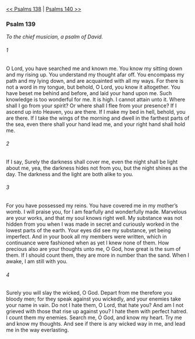 [<< Psalms 138](Psalms%20138)  |  [Psalms 140 >>](Psalms%20140)

### Psalm 139

*To the chief musician, a psalm of David.*

###### 1
O Lord, you have searched me and known me. You know my sitting down and my rising up. You understand my thought afar off. You encompass my path and my lying down, and are acquainted with all my ways. For there is not a word in my tongue, but behold, O Lord, you know it altogether. You have beset me behind and before, and laid your hand upon me. Such knowledge is too wonderful for me. It is high. I cannot attain unto it. Where shall I go from your spirit? Or where shall I flee from your presence? If I ascend up into Heaven, you are there. If I make my bed in hell, behold, you are there. If I take the wings of the morning and dwell in the farthest parts of the sea, even there shall your hand lead me, and your right hand shall hold me.

###### 2
If I say, Surely the darkness shall cover me, even the night shall be light about me, yea, the darkness hides not from you, but the night shines as the day. The darkness and the light are both alike to you.

###### 3
For you have possessed my reins. You have covered me in my mother’s womb. I will praise you, for I am fearfully and wonderfully made. Marvelous are your works, and that my soul knows right well. My substance was not hidden from you when I was made in secret and curiously worked in the lowest parts of the earth. Your eyes did see my substance, yet being imperfect. And in your book all my members were written, which in continuance were fashioned when as yet I knew none of them. How precious also are your thoughts unto me, O God, how great is the sum of them. If I should count them, they are more in number than the sand. When I awake, I am still with you.

###### 4
Surely you will slay the wicked, O God. Depart from me therefore you bloody men; for they speak against you wickedly, and your enemies take your name in vain. Do not I hate them, O Lord, that hate you? And am I not grieved with those that rise up against you? I hate them with perfect hatred. I count them my enemies. Search me, O God, and know my heart. Try me and know my thoughts. And see if there is any wicked way in me, and lead me in the way everlasting.